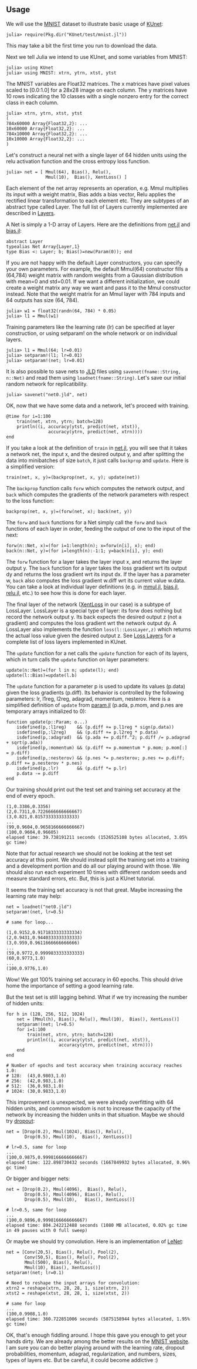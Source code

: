 ## Usage

We will use the [MNIST](http://yann.lecun.com/exdb/mnist) dataset to
illustrate basic usage of
[KUnet](https://github.com/denizyuret/KUnet.jl):

```
julia> require(Pkg.dir("KUnet/test/mnist.jl"))
```

This may take a bit the first time you run to download the data.

Next we tell Julia we intend to use KUnet, and some variables from
MNIST:

```
julia> using KUnet
julia> using MNIST: xtrn, ytrn, xtst, ytst
```

The MNIST variables are Float32 matrices.  The x matrices have pixel
values scaled to [0.0:1.0] for a 28x28 image on each column.  The y
matrices have 10 rows indicating the 10 classes with a single nonzero
entry for the correct class in each column.

```
julia> xtrn, ytrn, xtst, ytst
(
784x60000 Array{Float32,2}: ...
10x60000 Array{Float32,2}: ...
784x10000 Array{Float32,2}: ...
10x10000 Array{Float32,2}: ...
)
```

Let's construct a neural net with a single layer of 64 hidden units
using the relu activation function and the cross entropy loss function.

```
julia> net = [ Mmul(64), Bias(), Relu(),
               Mmul(10),  Bias(), XentLoss() ]
```

Each element of the net array represents an operation, e.g. Mmul
multiplies its input with a weight matrix, Bias adds a bias vector,
Relu applies the rectified linear transformation to each element etc.
They are subtypes of an abstract type called Layer.  The full list of
Layers currently implemented are described in [Layers](layers.md).

A Net is simply a 1-D array of Layers.  Here are the definitions from
[net.jl](https://github.com/denizyuret/KUnet.jl/blob/master/src/net.jl) and 
[bias.jl](https://github.com/denizyuret/KUnet.jl/blob/master/src/bias.jl):

```
abstract Layer
typealias Net Array{Layer,1}
type Bias <: Layer; b; Bias()=new(Param(0)); end
```

If you are not happy with the default Layer constructors, you can
specify your own parameters.  For example, the default Mmul(64)
constructor fills a (64,784) weight matrix with random weights from a
Gaussian distribution with mean=0 and std=0.01.  If we want a
different initialization, we could create a weight matrix any way we
want and pass it to the Mmul constructor instead.  Note that the
weight matrix for an Mmul layer with 784 inputs and 64 outputs has
size (64, 784).

```
julia> w1 = float32(randn(64, 784) * 0.05)
julia> l1 = Mmul(w1)
```

Training parameters like the learning rate (lr) can be specified at
layer construction, or using setparam! on the whole network or on
individual layers.

```
julia> l1 = Mmul(64; lr=0.01)
julia> setparam!(l1; lr=0.01)
julia> setparam!(net; lr=0.01)
```

It is also possible to save nets to
[JLD](https://github.com/timholy/HDF5.jl) files using
`savenet(fname::String, n::Net)` and read them using
`loadnet(fname::String)`.  Let's save our initial random network for
replicatibility.

```
julia> savenet("net0.jld", net)
```

OK, now that we have some data and a network, let's proceed with training.

```
@time for i=1:100
    train(net, xtrn, ytrn; batch=128)
    println((i, accuracy(ytst, predict(net, xtst)), 
                accuracy(ytrn, predict(net, xtrn))))
end
```

If you take a look at the definition of `train` in
[net.jl](https://github.com/denizyuret/KUnet.jl/blob/master/src/net.jl),
you will see that it takes a network net, the input x, and the desired
output y, and after splitting the data into minibatches of size
`batch`, it just calls `backprop` and `update`.  Here is a simplified
version:

```
train(net, x, y)=(backprop(net, x, y); update(net))
```

The `backprop` function calls `forw` which computes the network
output, and `back` which computes the gradients of the network
parameters with respect to the loss function:

```
backprop(net, x, y)=(forw(net, x); back(net, y))
```

The `forw` and `back` functions for a Net simply call the `forw` and
`back` functions of each layer in order, feeding the output of one to
the input of the next:

```
forw(n::Net, x)=(for i=1:length(n); x=forw(n[i], x); end)
back(n::Net, y)=(for i=length(n):-1:1; y=back(n[i], y); end)
```

The `forw` function for a layer takes the layer input x, and returns
the layer output y.  The `back` function for a layer takes the loss
gradient wrt its output dy and returns the loss gradient wrt its input
dx.  If the layer has a parameter w, `back` also computes the loss
gradient w.diff wrt its current value w.data.  You can take a look at
individual layer definitions (e.g. in
[mmul.jl](https://github.com/denizyuret/KUnet.jl/blob/master/src/mmul.jl),
[bias.jl](https://github.com/denizyuret/KUnet.jl/blob/master/src/bias.jl),
[relu.jl](https://github.com/denizyuret/KUnet.jl/blob/master/src/relu.jl),
etc.) to see how this is done for each layer.

The final layer of the network
([XentLoss](https://github.com/denizyuret/KUnet.jl/blob/master/src/xentloss.jl)
in our case) is a subtype of LossLayer.  LossLayer is a special type
of layer: its forw does nothing but record the network output y.  Its
back expects the desired output z (not a gradient) and computes the
loss gradient wrt the network output dy.  A LossLayer also implements
the function `loss(l::LossLayer,z)` which returns the actual loss
value given the desired output z.  See [Loss Layers](loss.md) for a
complete list of loss layers implemented in KUnet.

The `update` function for a net calls the `update` function for each
of its layers, which in turn calls the `update` function on layer
parameters:

```
update(n::Net)=(for l in n; update(l); end)
update(l::Bias)=update(l.b)
```

The `update` function for a parameter p is used to update its values
(p.data) given the loss gradients (p.diff).  Its behavior is
controlled by the following parameters: lr, l1reg, l2reg, adagrad,
momentum, nesterov.  Here is a simplified definition of `update` from
[param.jl](https://github.com/denizyuret/KUnet.jl/blob/master/src/param.jl)
(p.ada, p.mom, and p.nes are temporary arrays initialized to 0):

```
function update(p::Param; o...)
    isdefined(p,:l1reg)    && (p.diff += p.l1reg * sign(p.data))
    isdefined(p,:l2reg)    && (p.diff += p.l2reg * p.data)
    isdefined(p,:adagrad)  && (p.ada += p.diff.^2; p.diff /= p.adagrad + sqrt(p.ada))
    isdefined(p,:momentum) && (p.diff += p.momentum * p.mom; p.mom[:] = p.diff)
    isdefined(p,:nesterov) && (p.nes *= p.nesterov; p.nes += p.diff; p.diff += p.nesterov * p.nes)
    isdefined(p,:lr)       && (p.diff *= p.lr)
    p.data -= p.diff
end
```

Our training should print out the test set and training set accuracy
at the end of every epoch.

```
(1,0.3386,0.3356)
(2,0.7311,0.7226666666666667)
(3,0.821,0.8157333333333333)
...
(99,0.9604,0.9658166666666667)
(100,0.9604,0.96605)
elapsed time: 39.738191211 seconds (1526525108 bytes allocated, 3.05% gc time)
```

Note that for actual research we should not be looking at the test set
accuracy at this point.  We should instead split the training set into
a training and a development portion and do all our playing around
with those.  We should also run each experiment 10 times with
different random seeds and measure standard errors, etc.  But, this is
just a KUnet tutorial.

It seems the training set accuracy is not that great.  Maybe
increasing the learning rate may help:

```
net = loadnet("net0.jld")
setparam!(net, lr=0.5)

# same for loop...

(1,0.9152,0.9171833333333334)
(2,0.9431,0.9440333333333333)
(3,0.959,0.9611666666666666)
...
(59,0.9772,0.9999833333333333)
(60,0.9773,1.0)
...
(100,0.9776,1.0)
```

Wow!  We got 100% training set accuracy in 60 epochs.  This should
drive home the importance of setting a good learning rate.

But the test set is still lagging behind.  What if we try increasing
the number of hidden units:

```
for h in (128, 256, 512, 1024)
    net = [Mmul(h), Bias(), Relu(), Mmul(10),  Bias(), XentLoss()]
    setparam!(net; lr=0.5)
    for i=1:100
        train(net, xtrn, ytrn; batch=128)
        println((i, accuracy(ytst, predict(net, xtst)), 
                    accuracy(ytrn, predict(net, xtrn))))
    end
end

# Number of epochs and test accuracy when training accuracy reaches 1.0:
# 128:  (43,0.9803,1.0)
# 256:  (42,0.983,1.0)
# 512:  (36,0.983,1.0)
# 1024: (30,0.9833,1.0)
```

This improvement is unexpected, we were already overfitting with 64
hidden units, and common wisdom is not to increase the capacity of the
network by increasing the hidden units in that situation.  Maybe we
should try [dropout](http://jmlr.org/papers/v15/srivastava14a.html):

```
net = [Drop(0.2), Mmul(1024), Bias(), Relu(), 
       Drop(0.5), Mmul(10),  Bias(), XentLoss()]

# lr=0.5, same for loop
...
(100,0.9875,0.9998166666666667)
elapsed time: 122.898730432 seconds (1667849932 bytes allocated, 0.96% gc time)
```

Or bigger and bigger nets:

```
net = [Drop(0.2), Mmul(4096),  Bias(), Relu(), 
       Drop(0.5), Mmul(4096), Bias(), Relu(), 
       Drop(0.5), Mmul(10),   Bias(), XentLoss()]

# lr=0.5, same for loop
...
(100,0.9896,0.9998166666666667)
elapsed time: 804.242212488 seconds (1080 MB allocated, 0.02% gc time in 49 pauses with 0 full sweep)
```

Or maybe we should try convolution.  Here is an implementation of
[LeNet](http://yann.lecun.com/exdb/lenet):

```
net = [Conv(20,5), Bias(), Relu(), Pool(2),
       Conv(50,5), Bias(), Relu(), Pool(2),
       Mmul(500), Bias(), Relu(),
       Mmul(10), Bias(), XentLoss()]
setparam!(net; lr=0.1)

# Need to reshape the input arrays for convolution:
xtrn2 = reshape(xtrn, 28, 28, 1, size(xtrn, 2))
xtst2 = reshape(xtst, 28, 28, 1, size(xtst, 2))

# same for loop
...
(100,0.9908,1.0)
elapsed time: 360.722851006 seconds (5875158944 bytes allocated, 1.95% gc time)
```

OK, that's enough fiddling around.  I hope this gave you enough to get
your hands dirty.  We are already among the better results on the
[MNIST website](http://yann.lecun.com/exdb/mnist).  I am sure you can
do better playing around with the learning rate, dropout
probabilities, momentum, adagrad, regularization, and numbers, sizes,
types of layers etc.  But be careful, it could become addictive :)
